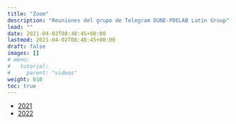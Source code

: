 ```yaml
---
title: "Zoom"
description: "Reuniones del grupo de Telegram DUNE-PDELAB Latin Group"
lead: ""
date: 2021-04-02T08:48:45+00:00
lastmod: 2021-04-02T08:48:45+00:00
draft: false
images: []
# menu:
#   tutorial:
#     parent: "videos"
weight: 010
toc: true
---
```


- [$2021$](2021.md)
- [$2022$](2022.md)
